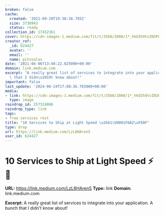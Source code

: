 ```yaml
---
broken: false
cache:
  created: '2021-09-20T19:30:38.795Z'
  size: 3738943
  status: ready
collection_id: 17452361
cover: https://cdn-images-1.medium.com/fit/t/3560/2000/1*_hkOIh9tvIN3PLYml6o3xw.png
creator_ref:
  _id: 624427
  avatar: ''
  email: ''
  name: pitosalas
date: '2021-04-06T13:40:22.825000+00:00'
domain: link.medium.com
excerpt: "A really great list of services to integrate into your application. A bunch\
  \ that I didn\u2019t know about!"
important: false
last_update: '2024-06-24T17:08:36.783000+00:00'
media:
- link: https://cdn-images-1.medium.com/fit/t/3560/2000/1*_hkOIh9tvIN3PLYml6o3xw.png
  type: image
raindrop_id: 257324086
raindrop_type: link
tags:
- free services rest
title: "10 Services to Ship at Light Speed \u26A1\U0001F6A2\uFE0F"
type: drop
url: https://link.medium.com/LzL8HArenS
user_id: 624427
---
```


# 10 Services to Ship at Light Speed ⚡🚢️

**URL:** https://link.medium.com/LzL8HArenS
**Type:** link
**Domain:** link.medium.com

**Excerpt:** A really great list of services to integrate into your application. A bunch that I didn’t know about!
